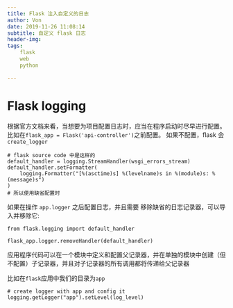 ```yaml
---
title: Flask 注入自定义的日志
author: Von
date: 2019-11-26 11:08:14
subtitle: 自定义 flask 日志
header-img:
tags:
    flask
    web
    python

---
```



# Flask logging

根据官方文档来看，当想要为项目配置日志时，应当在程序启动时尽早进行配置。比如在`flask_app = Flask('api-controller')`之前配置。
如果不配置，flask 会`create_logger`
```
# flask source code 中是这样的
default_handler = logging.StreamHandler(wsgi_errors_stream)
default_handler.setFormatter(
    logging.Formatter("[%(asctime)s] %(levelname)s in %(module)s: %(message)s")
)
# 所以使用缺省配置时

```
如果在操作 `app.logger` 之后配置日志，并且需要 移除缺省的日志记录器，可以导入并移除它:
```
from flask.logging import default_handler

flask_app.logger.removeHandler(default_handler)
```

应用程序代码可以在一个模块中定义和配置父记录器，并在单独的模块中创建（但不配置）子记录器，并且对子记录器的所有调用都将传递给父记录器

比如在`flask`应用中我们的目录为`app`
```
# create logger with app and config it
logging.getLogger("app").setLevel(log_level)

```


